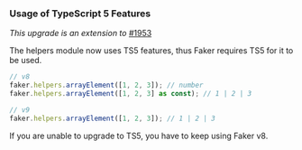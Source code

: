 ### Usage of TypeScript 5 Features

_This upgrade is an extension to_ [#1953](./1953.md)

The helpers module now uses TS5 features, thus Faker requires TS5 for it to be used.

```ts
// v8
faker.helpers.arrayElement([1, 2, 3]); // number
faker.helpers.arrayElement([1, 2, 3] as const); // 1 | 2 | 3

// v9
faker.helpers.arrayElement([1, 2, 3]); // 1 | 2 | 3
```

If you are unable to upgrade to TS5, you have to keep using Faker v8.
